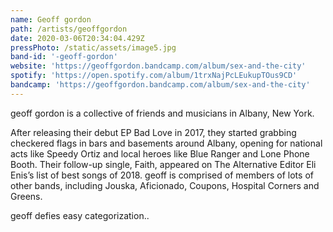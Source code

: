 ```yaml
---
name: Geoff gordon
path: /artists/geoffgordon
date: 2020-03-06T20:34:04.429Z
pressPhoto: /static/assets/image5.jpg
band-id: '-geoff-gordon'
website: 'https://geoffgordon.bandcamp.com/album/sex-and-the-city'
spotify: 'https://open.spotify.com/album/1trxNajPcLEukupTOus9CD'
bandcamp: 'https://geoffgordon.bandcamp.com/album/sex-and-the-city'
---
```

geoff gordon is a collective of friends and musicians in Albany, New York. 

After releasing their debut EP Bad Love in 2017, they started grabbing checkered flags in bars and basements around Albany, opening for national acts like Speedy Ortiz and local heroes like Blue Ranger and Lone Phone Booth. Their follow-up single, Faith, appeared on The Alternative Editor Eli Enis’s list of best songs of 2018. geoff is comprised of members of lots of other bands, including Jouska, Aficionado, Coupons, Hospital Corners and Greens. 

geoff defies easy categorization..
